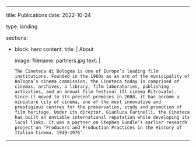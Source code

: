 
---
title: Publications
date: 2022-10-24

type: landing

sections:
  - block: hero
    content:
      title: |
        About
        
      image:
        filename: partners.jpg
      text: |
        <br>
        
        The Cineteca di Bologna is one of Europe’s leading film institutions. Founded in the 1960s as an arm of the municipality of Bologna’s cinema commission, the Cineteca today is comprised of cinemas, archives, a library, film laboratories, publishing activities, and an annual film festival (Il cinema Ritrovato). Since it moved to its present premises in 2000, it has become a miniature city of cinema, one of the most innovative and prestigious centres for the preservation, study and promotion of film heritage. Under its director, Gianluca Farinelli, the Cineteca has built an enviable international reputation while developing its local links. It was a partner on Stephen Gundle’s earlier research project on ‘Producers and Production Practices in the History of Italian Cinema, 1949-1976’.	

--- 



